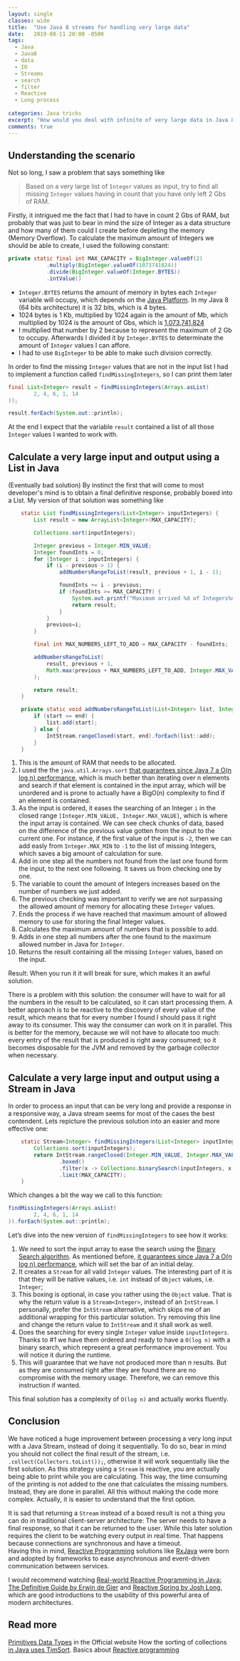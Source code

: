 ```yaml
---
layout: single
classes: wide
title:  "Use Java 8 streams for handling very large data"
date:   2019-08-11 20:00 -0500
tags:
  - Java
  - Java8
  - data
  - IO
  - Streams
  - search
  - filter
  - Reactive
  - Long process
 
categories: Java tricks
excerpt: "How would you deal with infinite of very large data in Java 8+ without breaking the CPU? Let's see the way I would do it."
comments: true
---
```


## Understanding the scenario

 Not so long, I saw a problem that says something like

 > Based on a very large list of `Integer` values as input, try to find all missing `Integer` values having in count that you have only left 2 Gbs of RAM.

Firstly, it intrigued me the fact that I had to have in count 2 Gbs of RAM, but probably that was just to bear in mind the size of Integer as a data structure and how many of them could I create before depleting the memory (Memory Overflow). To calculate the maximum amount of Integers we should be able to create, I used the following constant:

```java
private static final int MAX_CAPACITY = BigInteger.valueOf(2)
            .multiply(BigInteger.valueOf(1073741824))
            .divide(BigInteger.valueOf(Integer.BYTES))
            .intValue()
```

- `Integer.BYTES` returns the amount of memory in bytes each `Integer` variable will occupy, which depends on the [Java Platform][1]. In my Java 8 (64 bits architecture) it is 32 bits, which is 4 bytes.
- 1024 bytes is 1 Kb, multiplied by 1024 again is the amount of Mb, which multiplied by 1024 is the amount of Gbs, which is [1,073,741,824](https://www.gbmb.org/gb-to-mb)
- I multiplied that number by 2 because to represent the maximum of 2 Gb to occupy. Afterwards I divided it by `Integer.BYTES` to determinate the amount of `Integer` values I can affore.
- I had to use `BigInteger` to be able to make such division correctly.

In order to find the missing `Integer` values that are not in the input list I had to implement a function called `findMissingIntegers`, so I can print them later

```java
final List<Integer> result = findMissingIntegers(Arrays.asList(
        2, 4, 6, 1, 14
));

result.forEach(System.out::println);
```

At the end I expect that the variable `result` contained a list of all those `Integer` values I wanted to work with.

## Calculate a very large input and output using a List in Java

 (Eventually bad solution)
By instinct the first that will come to most developer's mind is to obtain a final definitive response, probably boxed into a List.
My version of that solution was something like

```java
    static List findMissingIntegers(List<Integer> inputIntegers) {
        List result = new ArrayList<Integer>(MAX_CAPACITY);                                     #1

        Collections.sort(inputIntegers);                                                        #2

        Integer previous = Integer.MIN_VALUE;
        Integer foundInts = 0;
        for (Integer i : inputIntegers) {
            if (i - previous > 1) {                                                             #3
                addNumbersRangeToList(result, previous + 1, i - 1);                             #4

                foundInts += i - previous;                                                      #5
                if (foundInts >= MAX_CAPACITY) {                                                #6
                    System.out.printf("Maximum arrived %d of Integers%n", foundInts);
                    return result;                                                              #7
                }
            }
            previous=i;
        }

        final int MAX_NUMBERS_LEFT_TO_ADD = MAX_CAPACITY - foundInts;                           #8

        addNumbersRangeToList(                                                                  #9
            result, previous + 1,
            Math.max(previous + MAX_NUMBERS_LEFT_TO_ADD, Integer.MAX_VALUE)
        );

        return result;                                                                          #10
    }

    private static void addNumbersRangeToList(List<Integer> list, Integer start, Integer end) {
        if (start == end) {
            list.add(start);
        } else {
            IntStream.rangeClosed(start, end).forEach(list::add);
        }
    }
```

1. This is the amount of RAM that needs to be allocated.
2. I used the the `java.util.Arrays.sort` [that guarantees since Java 7 a O(n log n) performance][2], which is much better than iterating over n elements and search if that element is contained in the input array, which will be unordered and is prone to actually have a BigO(n) complexity to find if an element is contained.
3. As the input is ordered, it eases the searching of an Integer `i` in the closed range `[Integer.MIN_VALUE, Integer.MAX_VALUE]`, which is where the input array is contained. We can see check chunks of data, based on the difference of the previous value gotten from the input to the current one. For instance, if the first value of the input is `-2`, then we can add easly from `Integer.MAX_MIN` to `-1` to the list of missing Integers, which saves a big amount of calculation for sure.
4. Add in one step all the numbers not found from the last one found form the input, to the next one following. It saves us from checking one by one.
5. The variable to count the amount of Integers increases based on the number of numbers we just added.
6. The previous checking was important to verify we are not surpassing the allowed amount of memory for allocating these `Integer` values.
7. Ends the process if we have reached that maximum amount of allowed memory to use for storing the final Integer values.
8. Calculates the maximum amount of numbers that is possible to add.
9. Adds in one step all numbers after the one found to the maximum allowed number in Java for `Integer`.
10. Returns the result containing all the missing `Integer` values, based on the input.

Result: When you run it it will break for sure, which makes it an awful solution.

There is a problem with this solution: the consumer will have to wait for all the numbers in the result to be calculated, so it can start processing them.
A better approach is to be reactive to the discovery of every value of the result, which means that for every number I found I should pass it right away to its consumer. This way the consumer can work on it in parallel. This is better for the memory, because we will not have to allocate too much: every entry of the result that is produced is right away consumed; so it becomes disposable for the JVM and removed by the garbage collector when necessary.

## Calculate a very large input and output using a Stream in Java

In order to process an input that can be very long and provide a response in a responsive way, a Java stream seems for most of the cases
the best contendent. Lets repicture the previous solution into an easier and more effective one:

```java
    static Stream<Integer> findMissingIntegers(List<Integer> inputIntegers) {
        Collections.sort(inputIntegers);                                                #1
        return IntStream.rangeClosed(Integer.MIN_VALUE, Integer.MAX_VALUE)              #2
                .boxed()                                                                #3
                .filter(x -> Collections.binarySearch(inputIntegers, x) < 0)            #4
                .limit(MAX_CAPACITY);                                                   #5
    }
```

Which changes a bit the way we call to this function:

```java
findMissingIntegers(Arrays.asList(
        2, 4, 6, 1, 14
)).forEach(System.out::println);

```

Let’s dive into the new version of `findMissingIntegers` to see how it works:

1. We need to sort the input array to ease the search using the [Binary Search algorithm](https://en.wikipedia.org/wiki/Binary_search_algorithm). As mentioned before, [it guarantees since Java 7 a O(n log n) performance][2], which will set the bar of an initial delay.
2. It creates a `Stream` for all valid `Integer` values. The interesting part of it is that they will be native values, i.e. `int` instead of `Object` values,
i.e. `Integer`;
3. This boxing is optional, in case you rather using the `Object` value. That is why the return value is a `Stream<Integer>`, instead of an `IntStream`. I personally, prefer the `IntStream` alternative, which skips me of an additional wrapping for this particular solution. Try removing this line and change the return value to `IntStream` and it shall work as well.
4. Does the searching for every single `Integer` value inside `inputIntegers`. Thanks to _#1_ we have them ordered and ready to have a `O(log n)` with
a binary search, which represent a great performance improvement. You will notice it during the runtime.
5. This will guarantee that we have not produced more than _n_ results. But as they are consumed right after they are found there are no compromise with the memory usage. Therefore, we can remove this instruction if wanted.

This final solution has a complexity of `O(log n)` and actually works fluently.

## Conclusion

We have noticed a huge improvement between processing a very long input with a Java Stream, instead of doing it sequentially. To do so, bear in mind you should not collect the final result of the stream, i.e. `.collect(Collectors.toList());`, otherwise it will work sequentially like the first solution.
As this strategy using a `Stream` is reactive, you are actually being able to print while you are calculating. This way, the time consuming of the printing is not added to the one that calculates the missing numbers. Instead, they are done in parallel. All this without making the code more complex. Actually, it is easier to understand that the first option.

It is sad that returning a `Stream` instead of a boxed result is not a thing you can do in traditional client-server architecture: The server needs to have a final response, so that it can be returned to the user. While this later solution requires the client to be watching every output in real time. That happens because connections are synchronous and have a timeout.  
Having this in mind, [Reactive Programming][3] solutions like [RxJava](https://github.com/ReactiveX/RxJava) were born and adopted by frameworks to ease asynchronous and event-driven communication between services.

I would recommend watching [Real-world Reactive Programming in Java: The Definitive Guide by Erwin de Gier](https://www.youtube.com/watch?v=fXWywFRwHOk) and [Reactive Spring by Josh Long](https://www.youtube.com/watch?v=zVNIZXf4BG8), which are good introductions to the usability of this powerful area of modern architectures.

## Read more

[Primitives Data Types][1] in the Official website
How the sorting of collections [in Java uses TimSort][2].
Basics about [Reactive programming][3]

[1]: https://docs.oracle.com/javase/tutorial/java/nutsandbolts/datatypes.html
[2]: https://bugs.openjdk.java.net/browse/JDK-6804124
[3]: https://en.wikipedia.org/wiki/Reactive_programming
